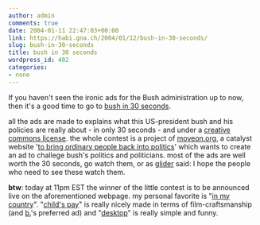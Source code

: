 ```yaml
---
author: admin
comments: true
date: 2004-01-11 22:47:03+00:00
link: https://habi.gna.ch/2004/01/12/bush-in-30-seconds/
slug: bush-in-30-seconds
title: bush in 30 seconds
wordpress_id: 402
categories:
- none
---
```


If you haven't seen the ironic ads for the Bush administration up to now, then it's a good time to go to [bush in 30 seconds](http://www.bushin30seconds.com/).

all the ads are made to explains what this US-president bush and his policies are really about - in only 30 seconds - and under a [creative commons license](http://creativecommons.org/learn/). the whole contest is a project of [moveon.org](http://www.moveon.org/), a catalyst website '[to bring ordinary people back into politics](http://www.moveon.org/about/)' which wants to create an ad to challege bush's politics and politicians.
most of the ads are well worth the 30 seconds, go watch them, or as [glider](http://iam.bmezine.com/?glider) said: I hope the people who need to see these watch them.

**btw**: today at 11pm EST the winner of the little contest is to be announced live on the aforementioned webpage. 
my personal favorite is "[in my country](http://www.bushin30seconds.com/view/03_small.shtml)". "[child's pay](http://www.bushin30seconds.com/view/01_small.shtml)" is really nicely made in terms of film-craftsmanship (and [b.](http://bernhardseefeld.ch/)'s preferred ad) and "[desktop](http://www.bushin30seconds.com/view/10_small.shtml)" is really simple and funny.
